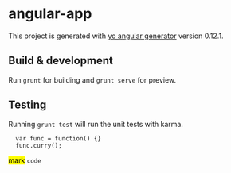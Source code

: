# angular-app

This project is generated with [yo angular generator](https://github.com/yeoman/generator-angular)
version 0.12.1.

## Build & development

Run `grunt` for building and `grunt serve` for preview.

## Testing

Running `grunt test` will run the unit tests with karma.

```
  var func = function() {}
  func.curry();
```

<mark>mark</mark>
<code>code</code>
